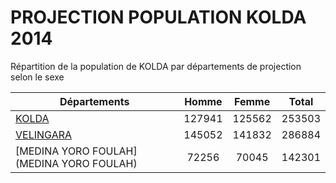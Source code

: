 # PROJECTION POPULATION KOLDA 2014
	
Répartition de la population de KOLDA par départements de projection selon le sexe
	
| Départements  | Homme | Femme | Total |
| --------- |:-----:|:-----:|:-----:|
| [KOLDA](KOLDA) | 127941 | 125562 | 253503 |
| [VELINGARA](VELINGARA) | 145052 | 141832 | 286884 |
| [MEDINA YORO FOULAH](MEDINA YORO FOULAH) | 72256 | 70045 | 142301 |
